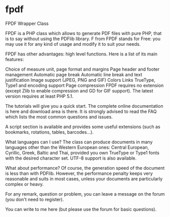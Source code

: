 # fpdf
FPDF Wrapper Class

FPDF is a PHP class which allows to generate PDF files with pure PHP, that is to say without using the PDFlib library. F from FPDF stands for Free: you may use it for any kind of usage and modify it to suit your needs.

FPDF has other advantages: high level functions. Here is a list of its main features:

Choice of measure unit, page format and margins
Page header and footer management
Automatic page break
Automatic line break and text justification
Image support (JPEG, PNG and GIF)
Colors
Links
TrueType, Type1 and encoding support
Page compression
FPDF requires no extension (except Zlib to enable compression and GD for GIF support). The latest version requires at least PHP 5.1.

The tutorials will give you a quick start. The complete online documentation is here and download area is there. It is strongly advised to read the FAQ which lists the most common questions and issues.

A script section is available and provides some useful extensions (such as bookmarks, rotations, tables, barcodes...).

What languages can I use?
The class can produce documents in many languages other than the Western European ones: Central European, Cyrillic, Greek, Baltic and Thai, provided you own TrueType or Type1 fonts with the desired character set. UTF-8 support is also available.

What about performance?
Of course, the generation speed of the document is less than with PDFlib. However, the performance penalty keeps very reasonable and suits in most cases, unless your documents are particularly complex or heavy.

For any remark, question or problem, you can leave a message on the forum (you don't need to register).

You can write to me here (but please use the forum for basic questions).
